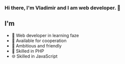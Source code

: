 ### Hi there, I'm Vladimir and I am web developer. 👋

## I'm

- 🌱 Web developer in learning faze
- 👯 Available for cooperation
- 🙂 Ambitious and friendly
- 🐘 Skilled in PHP
- 🌐 Skilled in JavaScript
